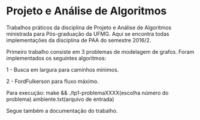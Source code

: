 # Projeto e Análise de Algoritmos

Trabalhos práticos da disciplina de Projeto e Análise de Algoritmos ministrada para Pós-graduação da UFMG.
Aqui se encontra todas implementações da disciplina de PAA do semestre 2016/2.

Primeiro trabalho consiste em 3 problemas de modelagem de grafos. Foram implementados os seguintes algoritmos:
  
  1 - Busca em largura para caminhos mínimos.
  
  
  2 - FordFulkerson para fluxo máximo.

Para execução:
  make && ./tp1-problemaXXXX(escolha número do problema) ambiente.txt(arquivo de entrada)
  
  
Segue também a documentação do trabalho.
